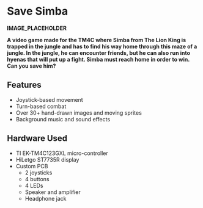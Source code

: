 
# Save Simba

**IMAGE_PLACEHOLDER**

**A video game made for the TM4C where Simba from The Lion King is trapped in the jungle and has to find his way home through this maze of a jungle. In the jungle, he can encounter friends, but he can also run into hyenas that will put up a fight. Simba must reach home in order to win. Can you save him?**

## Features

 - Joystick-based movement
 - Turn-based combat
 - Over 30+ hand-drawn images and moving sprites
 - Background music and sound effects

## Hardware Used

 - TI EK-TM4C123GXL micro-controller
 - HiLetgo ST7735R display
 - Custom PCB
	 - 2 joysticks
	 - 4 buttons
	 - 4 LEDs
	 - Speaker and amplifier
	 - Headphone jack
